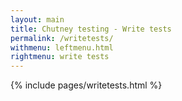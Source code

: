```yaml
---
layout: main
title: Chutney testing - Write tests
permalink: /writetests/
withmenu: leftmenu.html
rightmenu: write tests
---
```

{% include pages/writetests.html %}